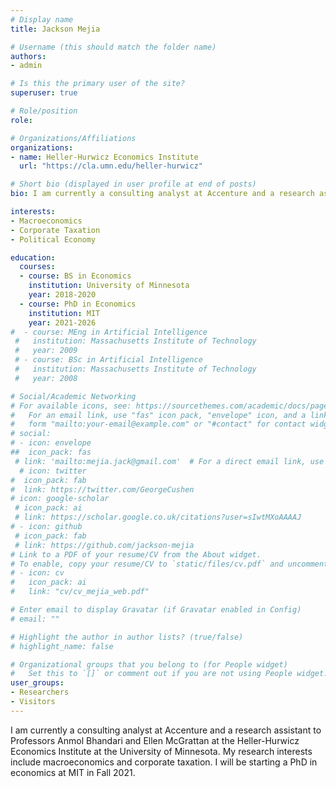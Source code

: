 ```yaml
---
# Display name
title: Jackson Mejia

# Username (this should match the folder name)
authors:
- admin

# Is this the primary user of the site?
superuser: true

# Role/position
role: 

# Organizations/Affiliations
organizations:
- name: Heller-Hurwicz Economics Institute
  url: "https://cla.umn.edu/heller-hurwicz"

# Short bio (displayed in user profile at end of posts)
bio: I am currently a consulting analyst at Accenture and a research assistant to Professors Anmol Bhandari and Ellen McGrattan at the Heller-Hurwicz Economics Institute at the University of Minnesota. My research interests include macroeconomics and corporate taxation. I will be starting a PhD in economics at MIT in Fall 2021.

interests:
- Macroeconomics
- Corporate Taxation
- Political Economy

education:
  courses:
  - course: BS in Economics
    institution: University of Minnesota
    year: 2018-2020
  - course: PhD in Economics
    institution: MIT
    year: 2021-2026
#  - course: MEng in Artificial Intelligence
 #   institution: Massachusetts Institute of Technology
 #   year: 2009
 # - course: BSc in Artificial Intelligence
 #   institution: Massachusetts Institute of Technology
 #   year: 2008

# Social/Academic Networking
# For available icons, see: https://sourcethemes.com/academic/docs/page-builder/#icons
#   For an email link, use "fas" icon pack, "envelope" icon, and a link in the
#   form "mailto:your-email@example.com" or "#contact" for contact widget.
# social:
# - icon: envelope
##  icon_pack: fas
 # link: 'mailto:mejia.jack@gmail.com'  # For a direct email link, use "mailto:mejia.jack@gmail.com".
  # icon: twitter
#  icon_pack: fab
#  link: https://twitter.com/GeorgeCushen
# icon: google-scholar
 # icon_pack: ai
 # link: https://scholar.google.co.uk/citations?user=sIwtMXoAAAAJ
# - icon: github
 # icon_pack: fab
 # link: https://github.com/jackson-mejia
# Link to a PDF of your resume/CV from the About widget.
# To enable, copy your resume/CV to `static/files/cv.pdf` and uncomment the lines below.
# - icon: cv
#   icon_pack: ai
#   link: "cv/cv_mejia_web.pdf"

# Enter email to display Gravatar (if Gravatar enabled in Config)
# email: ""

# Highlight the author in author lists? (true/false)
# highlight_name: false

# Organizational groups that you belong to (for People widget)
#   Set this to `[]` or comment out if you are not using People widget.
user_groups: 
- Researchers
- Visitors
---
```


I am currently a consulting analyst at Accenture and a research assistant to Professors Anmol Bhandari and Ellen McGrattan at the Heller-Hurwicz Economics Institute at the University of Minnesota. My research interests include macroeconomics and corporate taxation. I will be starting a PhD in economics at MIT in Fall 2021.
